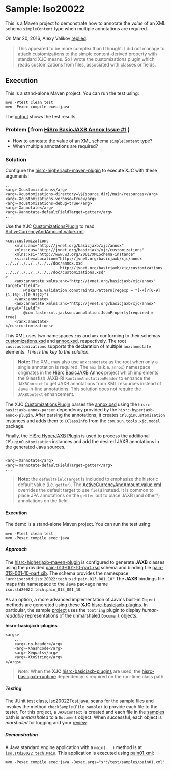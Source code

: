 # Sample: Iso20022

This is a Maven project to demonstrate how to annotate the *value* of an XML schema `simpleContent` type when multiple annotations are required.

On Mar 20, 2016, Alexy Valikov [replied][9]:

> This appeared to be more complex than I thought. I did not manage to attach customizations to the simple content-derived property with standard XJC means. So I wrote the customizations plugin which reads customizations from files, associated with classes or fields.

## Execution

This is a stand-alone Maven project. You can run the test using:

~~~
mvn -Ptest clean test
mvn -Pexec compile exec:java
~~~

The [output][2] shows the test results.

### Problem ( from [HiSrc BasicJAXB Annox Issue #1](https://github.com/patrodyne/hisrc-basicjaxb-annox/issues/1) )

+ How to annotate the value of an XML schema `simpleContent` type?
+ When multiple annotations are required?

### Solution

Configure the [hisrc-higherjaxb-maven-plugin][38] to execute XJC with these arguments:

~~~
...
<arg>-Xcustomizations</arg>
<arg>-Xcustomizations-directory=\${source.dir}/main/resources</arg>
<arg>-Xcustomizations-verbose=true</arg>
<arg>-Xcustomizations-debug=true</arg>
<arg>-Xannotate</arg>
<arg>-Xannotate-defaultFieldTarget=getter</arg>
...
~~~

Use the XJC [CustomizationsPlugin][40] to read [ActiveCurrencyAndAmount.value.xml][11]:

~~~
<cus:customizations
    xmlns:anx="http://jvnet.org/basicjaxb/xjc/annox"
    xmlns:cus="http://jvnet.org/basicjaxb/xjc/customizations"
    xmlns:xsi="http://www.w3.org/2001/XMLSchema-instance"
    xsi:schemaLocation="http://jvnet.org/basicjaxb/xjc/annox ../../../../../../../doc/annox.xsd
                        http://jvnet.org/basicjaxb/xjc/customizations ../../../../../../../doc/customizations.xsd"
>
    <anx:annotate xmlns:anx="http://jvnet.org/basicjaxb/xjc/annox" target="field">
        @jakarta.validation.constraints.Pattern(regexp = "[-+]?[0-9]{1,16}[.][0-9]{2}")
    </anx:annotate>
    <anx:annotate xmlns:anx="http://jvnet.org/basicjaxb/xjc/annox" target="field">
        @com.fasterxml.jackson.annotation.JsonProperty(required = true)
    </anx:annotate>
</cus:customizations>
~~~

This XML uses two namespaces `cus` and `anx` conforming to their schemas [customizations.xsd][8] and [annox.xsd][7], respectively. The root `cus:customizations` supports the declaration of multiple `anx:annotate` elements. *This is the key to the solution.*

> **Note:** The XML may also use `anx:annotate` as the root when only a single annotation is required. The `anx` (a.k.a. `annox`) namespace originates in the [HiSrc BasicJAXB Annox][41] project which implements the Glassfish JAXB-RI `RuntimeAnnotationReader` to enhance the `JAXBContext` to get JAXB annotations from XML resources instead of Java in-line annotations. This solution does not require the `JAXBContext` enhancement.

The XJC [CustomizationsPlugin][40] parses the [annox.xsd][7] using the `hisrc-basicjaxb-annox-parser` dependency provided by the `hisrc-hyperjaxb-annox-plugin`.
After parsing the annotations, it creates `CPluginCustomization` instances and adds them to `CClassInfo` from the `com.sun.tools.xjc.model` package.

Finally, the [HiSrc HyperJAXB Plugin][42] is used to process the additional `CPluginCustomization` instances and add the desired JAXB annotations in the generated Java sources.

~~~
...
<arg>-Xannotate</arg>
<arg>-Xannotate-defaultFieldTarget=getter</arg>
...
~~~

> **Note:** the `defaultFieldTarget` is included to emphasize the historic default value (i.e. `getter`). The [ActiveCurrencyAndAmount.value.xml][11] overrides the default target to use `field` instead. It is common to place JPA annotations on the `getter` but to place JAXB (and other?) annotations on the field.

#### Execution

The demo is a stand-alone Maven project. You can run the test using:

~~~
mvn -Ptest clean test
mvn -Pexec compile exec:java
~~~

##### Approach

The [hisrc-higherjaxb-maven-plugin][38] is configured to generate **JAXB** classes using the provided [pain-013-001-10-part.xsd][13] schema and binding file [pain-013-001-10-part.xjb][12]. The schema provides the namespace `"urn:iso:std:iso:20022:tech:xsd:pain.013.001.10"` The **JAXB** bindings file maps this namespace to the Java package name `iso.std20022.tech.pain_013_001_10`.

As an option, a more advanced implementation of Java's built-in `Object` methods are generated using these **XJC** [hisrc-basicjaxb-plugins][37]. In particular, the sample [project][4] uses the `toString` plugin to display *human-readable* representations of the unmarshaled `Document` objects.

**hisrc-basicjaxb-plugins**
~~~
<args>
    ...
    <arg>-no-header</arg>
    <arg>-XhashCode</arg>
    <arg>-Xequals</arg>
    <arg>-XtoString</arg>
</args>
~~~

> *Note:* When the **XJC** [hisrc-basicjaxb-plugins][37] are used, the [hisrc-basicjaxb-runtime][39] dependency is required on the run-time class path.

##### Testing

The JUnit test class, [Iso20022Test.java][20], scans for the sample files and invokes the method `checkSample(File sample)` to provide each file to the tester. For this project, a `JAXBContext` is created and each file in the [samples][24] path is *unmarshaled* to a `Document` object. When successful, each object is *marshaled* for logging and your [review][2].

##### Demonstration

A Java standard engine application with a `main(...)` method is at [`iso.std20022.tech.Main`][10]. This application is executed using [pain01.xml][25]:

~~~
mvn -Pexec compile exec:java -Dexec.args="src/test/samples/pain01.xml"
~~~

<!-- References -->

[1]: https://github.com/patrodyne/hisrc-basicjaxb/releases/download/2.1.1/hisrc-basicjaxb-sample-iso20022-2.1.1-mvn-src.zip
[2]: https://github.com/patrodyne/hisrc-basicjaxb/blob/master/higher/assembly/samples/iso20022/OUTPUT.txt
[3]: https://github.com/patrodyne/hisrc-basicjaxb/blob/master/higher/assembly/samples/iso20022/README.md
[4]: https://github.com/patrodyne/hisrc-basicjaxb/blob/master/higher/assembly/samples/iso20022/project-pom.xml
[5]: https://github.com/patrodyne/hisrc-basicjaxb/blob/master/higher/assembly/samples/iso20022/bin/run.cmd
[6]: https://github.com/patrodyne/hisrc-basicjaxb/blob/master/higher/assembly/samples/iso20022/bin/run.sh
[7]: https://github.com/patrodyne/hisrc-basicjaxb/blob/master/higher/assembly/samples/iso20022/doc/annox.xsd
[8]: https://github.com/patrodyne/hisrc-basicjaxb/blob/master/higher/assembly/samples/iso20022/doc/customizations.xsd
[9]: https://github.com/highsource/jaxb2-annotate-plugin/issues/24#issuecomment-199042888
[10]: https://github.com/patrodyne/hisrc-basicjaxb/blob/master/higher/assembly/samples/iso20022/src/main/java/iso/std20022/tech/Main.java
[11]: https://github.com/patrodyne/hisrc-basicjaxb/blob/master/higher/assembly/samples/iso20022/src/main/resources/iso/std20022/tech/pain_013_001_10/ActiveCurrencyAndAmount.value.xml
[12]: https://github.com/patrodyne/hisrc-basicjaxb/blob/master/higher/assembly/samples/iso20022/src/main/resources/pain-013-001-10-part.xjb
[13]: https://github.com/patrodyne/hisrc-basicjaxb/blob/master/higher/assembly/samples/iso20022/src/main/resources/pain-013-001-10-part.xsd
[20]: https://github.com/patrodyne/hisrc-basicjaxb/blob/master/higher/assembly/samples/iso20022/src/test/java/iso/std20022/tech/Iso20022Test.java
[21]: https://github.com/patrodyne/hisrc-basicjaxb/blob/master/higher/assembly/samples/iso20022/src/test/resources/jvmsystem.arguments
[22]: https://github.com/patrodyne/hisrc-basicjaxb/blob/master/higher/assembly/samples/iso20022/src/test/resources/jvmsystem.properties
[23]: https://github.com/patrodyne/hisrc-basicjaxb/blob/master/higher/assembly/samples/iso20022/src/test/resources/simplelogger.properties
[24]: https://github.com/patrodyne/hisrc-basicjaxb/blob/master/higher/assembly/samples/iso20022/src/test/samples/
[25]: https://github.com/patrodyne/hisrc-basicjaxb/blob/master/higher/assembly/samples/iso20022/src/test/samples/pain01.xml
[30]: https://jakarta.ee/specifications/xml-binding/
[31]: https://jakarta.ee/specifications/xml-binding/4.0/
[32]: https://github.com/jakartaee/jaxb-api/tree/4.0.0-RELEASE
[33]: https://github.com/eclipse-ee4j/jaxb-ri/tree/4.0.2-RI-RELEASE/jaxb-ri
[34]: https://jakarta.ee/xml/ns/jaxb/bindingschema_3_0.xsd
[35]: https://projects.eclipse.org/projects/ee4j.jaxb-impl/releases/4.0.0
[36]: https://repo1.maven.org/maven2/com/sun/xml/bind/jaxb-ri/4.0.2/
[37]: https://github.com/patrodyne/hisrc-basicjaxb#readme
[38]: https://github.com/patrodyne/hisrc-higherjaxb#readme
[39]: https://central.sonatype.com/artifact/org.patrodyne.jvnet/hisrc-basicjaxb-runtime
[40]: https://github.com/patrodyne/hisrc-basicjaxb/blob/f456d58a2a97ebcca37d0bff8b243bd76a818ae2/plugins/src/main/java/org/jvnet/basicjaxb/plugin/customizations/CustomizationsPlugin.java
[41]: https://github.com/patrodyne/hisrc-basicjaxb-annox#readme
[42]: https://github.com/patrodyne/hisrc-hyperjaxb-annox#readme

